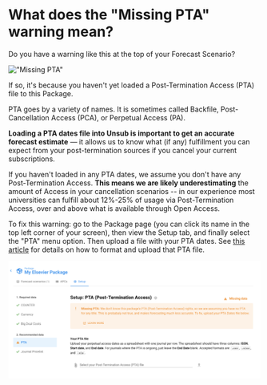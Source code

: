 # What does the "Missing PTA" warning mean?

Do you have a warning like this at the top of your Forecast Scenario?

!["Missing PTA"](https://downloads.intercomcdn.com/i/o/337656123/7f3347e60f6794ef2fa7318a/image.png?expires=1621208724\&signature=7eec8c9c1a9ff32aaf634429e9a88aff8913dfc1444b849d89e53dc688bfe527)

If so, it's because you haven't yet loaded a Post-Termination Access (PTA) file to this Package.

PTA goes by a variety of names. It is sometimes called Backfile, Post-Cancellation Access (PCA), or Perpetual Access (PA).

**Loading a PTA dates file into Unsub is important to get an accurate forecast estimate** — it allows us to know what (if any) fulfillment you can expect from your post-termination sources if you cancel your current subscriptions.

If you haven't loaded in any PTA dates, we assume you don't have any Post-Termination Access. **This means we are likely underestimating** the amount of Access in your cancellation scenarios -- in our experience most universities can fulfill about 12%-25% of usage via Post-Termination Access, over and above what is available through Open Access.

To fix this warning: go to the Package page (you can click its name in the top left corner of your screen), then view the Setup tab, and finally select the "PTA" menu option. Then upload a file with your PTA dates. See [this article](../how-to-guides/upload-pta-data.md) for details on how to format and upload that PTA file.

![Screenshot of the PTA setup page](../.gitbook/assets/missing-pta-warning-.png)

